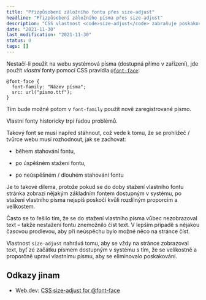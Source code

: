 ```yaml
---
title: "Přizpůsobení záložního fontu přes size-adjust"
headline: "Přizpůsobení záložního písma přes size-adjust"
description: "CSS vlastnost <code>size-adjust</code> zabraňuje poskakování textu u vlastních fontů."
date: "2021-11-30"
last_modification: "2021-11-30"
status: 0
tags: []
---
```


Nestačí-li použít na webu systémová písma (dostupná přímo v zařízení), jde použít *vlastní* fonty pomocí CSS pravidla [`@font-face`](/font-face):

```
@font-face {
  font-family: "Název písma";
  src: url("pismo.ttf");
}
```

Tím bude možné potom v `font-family` použít nově zaregistrované písmo.

Vlastní fonty historicky trpí řadou problémů.

Takový font se musí napřed stáhnout, což vede k tomu, že se prohlížeč / tvůrce webu musí rozhodnout, jak se zachovat:

  - během stahování fontu,

  - po úspěšném stažení fontu,

  - po neúspěšném / dlouhém stahování fontu

Je to takové dilema, protože pokud se do doby stažení vlastního fontu stránka zobrazí nějakým základním fontem dostupným v systému, po stažení vlastního písma nejspíš poskočí kvůli rozdílným proporcím a velikostem.

Často se to řešilo tím, že se do stažení vlastního písma vůbec nezobrazoval text – takže nestažení fontu znemožnilo číst text. V lepším případě s nějakou časovou prodlevou, aby při neúspěchu bylo možné něco na stránce číst.

Vlastnost `size-adjust` nahrává tomu, aby se vždy na stránce zobrazoval text, byť ze začátku písmem dostupným v systému s tím, že se velikostně a proporčně upraví vlastnímu písmu, aby se eliminovalo poskakování.

## Odkazy jinam

  - Web.dev: [CSS size-adjust for @font-face](https://web.dev/css-size-adjust/)
